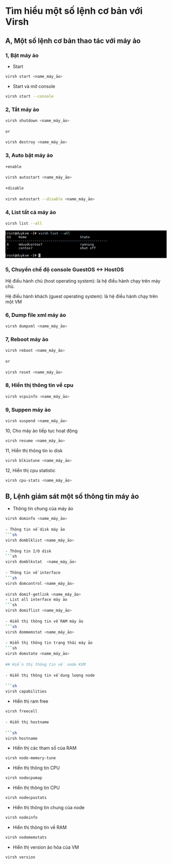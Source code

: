 # Tìm hiểu một số lệnh cơ bản với Virsh

## A, Một số lệnh cơ bản thao tác với máy ảo

### 1, Bật máy ảo

+ Start 

```sh
virsh start <name_máy_ảo>
```

+ Start và mở console

```sh
virsh start --console
```

### 2, Tắt máy ảo

```sh
virsh shutdown <name_máy_ảo>

or

virsh destroy <name_máy_ảo>
```

### 3, Auto bật máy ảo

```sh
+enable

virsh autostart <name_máy_ảo>

+disable

virsh autostart --disable <name_máy_ảo>
```
### 4, List tất cả máy ảo

```sh
virsh list --all
```
![](images/virshcommand/Screenshot_31.png)

### 5, 	Chuyển chế độ console GuestOS <-> HostOS

Hệ điều hành chủ (host operating system): là hệ điều hành chạy trên máy chủ.

Hệ điều hành khách (guest operating system): là hệ điều hành chạy trên một VM

### 6, Dump file xml máy ảo

```sh
virsh dumpxml <name_máy_ảo>
```

### 7, Reboot máy ảo

```sh
virsh reboot <name_máy_ảo>

or

virsh reset <name_máy_ảo>
```

### 8, Hiển thị thông tin về cpu

```sh
virsh vcpuinfo <name_máy_ảo>
```

### 9, Suppen máy ảo

```sh
virsh suspend <name_máy_ảo>
```

10, Cho máy ảo tiếp tục hoạt động

```sh
virsh resume <name_máy_ảo>
```

11, Hiển thị thông tin io disk

```sh
virsh blkiotune <name_máy_ảo>
```

12, Hiển thị cpu statistic

```sh
virsh cpu-stats <name_máy_ảo>
```

## B, Lệnh giám sát một số thông tin máy ảo

- Thông tin chung của máy ảo
```sh
virsh dominfo <name_máy_ảo>

- Thông tin về disk máy ảo
```sh
virsh domblklist <name_máy_ảo>

- Thông tin I/O disk
```sh
virsh domblkstat  <name_máy_ảo>

- Thông tin về interface
```sh
virsh domcontrol <name_máy_ảo>

virsh domif-getlink <name_máy_ảo>
- List all interface máy ảo
```sh
virsh domiflist <name_máy_ảo>

- Hiển thị thông tin về RAM máy ảo
```sh
virsh dommemstat <name_máy_ảo>

- Hiển thị thông tin trạng thái máy ảo
```sh
virsh domstate <name_máy_ảo>

## Hiển thị thông tin về node KVM

- Hiển thị thông tin về dung lượng node

```sh
virsh capabilities
```
- Hiển thị ram free

```sh
virsh freecell

- Hiển thị hostname

```sh
virsh hostname
```

- Hiển thị các tham số của RAM

```sh
virsh node-memory-tune
```

- Hiển thị thông tin CPU

```sh
virsh nodecpumap
```

- Hiển thị thông tin CPU

```sh
virsh nodecpustats
```

- Hiển thị thông tin chung của node

```sh
virsh nodeinfo
```

- Hiển thị thông tin về RAM 

```sh
virsh nodememstats
```

- Hiển thị version ảo hóa của VM

```sh
virsh version
```
